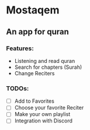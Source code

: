 # Mostaqem
## An app for quran

### Features:
* Listening and read quran
* Search for chapters (Surah)
* Change Reciters


### TODOs:
- [ ] Add to Favorites
- [ ] Choose your favorite Reciter
- [ ] Make your own playlist
- [ ] Integration with Discord
